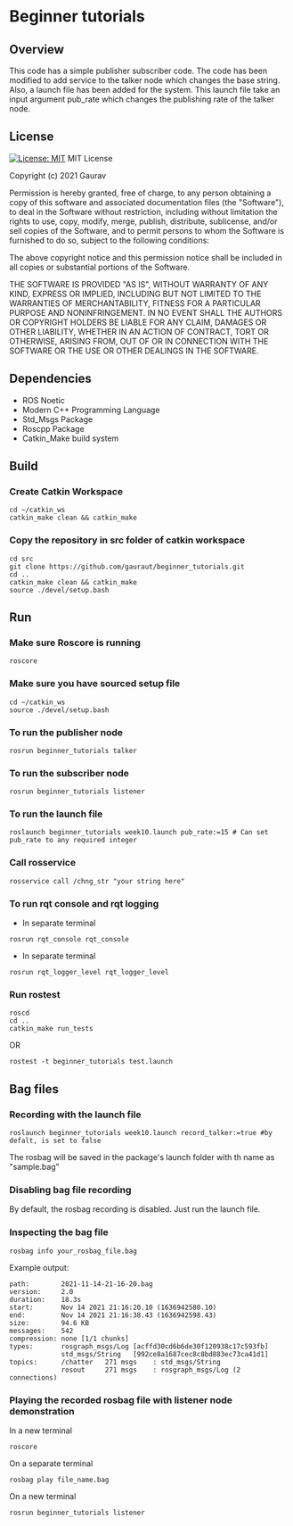 # Beginner tutorials
## Overview
This code has a simple publisher subscriber code. The code has been modified to add service to the talker node which changes the base string. Also, a launch file has been added for the system. This launch file take an input argument pub_rate which changes the publishing rate of the talker node.
## License
[![License: MIT](https://img.shields.io/badge/License-MIT-yellow.svg)](https://opensource.org/licenses/MIT)
MIT License

Copyright (c) 2021 Gaurav

Permission is hereby granted, free of charge, to any person obtaining a copy
of this software and associated documentation files (the "Software"), to deal
in the Software without restriction, including without limitation the rights
to use, copy, modify, merge, publish, distribute, sublicense, and/or sell
copies of the Software, and to permit persons to whom the Software is
furnished to do so, subject to the following conditions:

The above copyright notice and this permission notice shall be included in all
copies or substantial portions of the Software.

THE SOFTWARE IS PROVIDED "AS IS", WITHOUT WARRANTY OF ANY KIND, EXPRESS OR
IMPLIED, INCLUDING BUT NOT LIMITED TO THE WARRANTIES OF MERCHANTABILITY,
FITNESS FOR A PARTICULAR PURPOSE AND NONINFRINGEMENT. IN NO EVENT SHALL THE
AUTHORS OR COPYRIGHT HOLDERS BE LIABLE FOR ANY CLAIM, DAMAGES OR OTHER
LIABILITY, WHETHER IN AN ACTION OF CONTRACT, TORT OR OTHERWISE, ARISING FROM,
OUT OF OR IN CONNECTION WITH THE SOFTWARE OR THE USE OR OTHER DEALINGS IN THE
SOFTWARE.
## Dependencies

   - ROS Noetic
   - Modern C++ Programming Language
   - Std_Msgs Package
   - Roscpp Package
   - Catkin_Make build system

## Build

### Create Catkin Workspace
```
cd ~/catkin_ws
catkin_make clean && catkin_make
```
### Copy the repository in src folder of catkin workspace
```
cd src 
git clone https://github.com/gauraut/beginner_tutorials.git
cd ..
catkin_make clean && catkin_make
source ./devel/setup.bash
```

## Run

### Make sure Roscore is running
```
roscore
```
### Make sure you have sourced setup file
```
cd ~/catkin_ws
source ./devel/setup.bash
```
### To run the publisher node
```
rosrun beginner_tutorials talker
```
### To run the subscriber node
```
rosrun beginner_tutorials listener
```
### To run the launch file
```
roslaunch beginner_tutorials week10.launch pub_rate:=15 # Can set pub_rate to any required integer
```
### Call rosservice
```
rosservice call /chng_str "your string here"
```
### To run rqt console and rqt logging
  - In separate terminal
```
rosrun rqt_console rqt_console
```
  - In separate terminal
```
rosrun rqt_logger_level rqt_logger_level
```
### Run rostest
```
roscd
cd ..
catkin_make run_tests
```
OR
```
rostest -t beginner_tutorials test.launch
```
## Bag files
### Recording with the launch file
```
roslaunch beginner_tutorials week10.launch record_talker:=true #by defalt, is set to false
```
The rosbag will be saved in the package's launch folder with th name as "sample.bag"
### Disabling bag file recording
By default, the rosbag recording is disabled. Just run the launch file.
### Inspecting the bag file
```
rosbag info your_rosbag_file.bag
```
Example output:
```
path:        2021-11-14-21-16-20.bag
version:     2.0
duration:    18.3s
start:       Nov 14 2021 21:16:20.10 (1636942580.10)
end:         Nov 14 2021 21:16:38.43 (1636942598.43)
size:        94.6 KB
messages:    542
compression: none [1/1 chunks]
types:       rosgraph_msgs/Log [acffd30cd6b6de30f120938c17c593fb]
             std_msgs/String   [992ce8a1687cec8c8bd883ec73ca41d1]
topics:      /chatter   271 msgs    : std_msgs/String  
             rosout     271 msgs    : rosgraph_msgs/Log (2 connections)

```
### Playing the recorded rosbag file with listener node demonstration
In a new terminal
```
roscore
```
On a separate terminal
```
rosbag play file_name.bag
```
On a new terminal
```
rosrun beginner_tutorials listener
```

